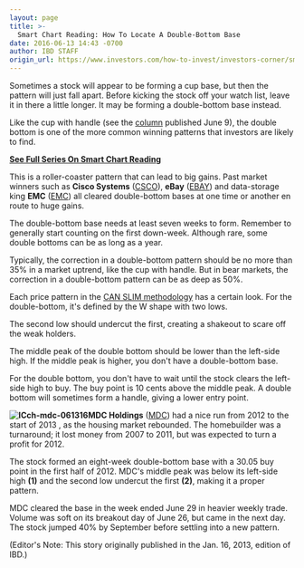 ```yaml
---
layout: page
title: >-
  Smart Chart Reading: How To Locate A Double-Bottom Base
date: 2016-06-13 14:43 -0700
author: IBD STAFF
origin_url: https://www.investors.com/how-to-invest/investors-corner/smart-stock-chart-reading-how-to-locate-a-double-bottom-base/
---
```


Sometimes a stock will appear to be forming a cup base, but then the pattern will just fall apart. Before kicking the stock off your watch list, leave it in there a little longer. It may be forming a double-bottom base instead.

Like the cup with handle (see the [column](https://www.investors.com/how-to-invest/investors-corner/smart-stock-investing-invest-time-in-learning-the-cup-with-handle/) published June 9), the double bottom is one of the more common winning patterns that investors are likely to find.

[**See Full Series On Smart Chart Reading**](https://www.investors.com/how-to-read-stock-chart-patterns/)

This is a roller-coaster pattern that can lead to big gains. Past market winners such as **Cisco Systems** ([CSCO](https://research.investors.com/quote.aspx?symbol=CSCO)), **eBay** ([EBAY](https://research.investors.com/quote.aspx?symbol=EBAY)) and data-storage king **EMC** ([EMC](https://research.investors.com/quote.aspx?symbol=EMC)) all cleared double-bottom bases at one time or another en route to huge gains.

The double-bottom base needs at least seven weeks to form. Remember to generally start counting on the first down-week. Although rare, some double bottoms can be as long as a year.

Typically, the correction in a double-bottom pattern should be no more than 35% in a market uptrend, like the cup with handle. But in bear markets, the correction in a double-bottom pattern can be as deep as 50%.

Each price pattern in the [CAN SLIM methodology](http://education.investors.com/courselandingpage.aspx?id=735749) has a certain look. For the double-bottom, it's defined by the W shape with two lows.

The second low should undercut the first, creating a shakeout to scare off the weak holders.

The middle peak of the double bottom should be lower than the left-side high. If the middle peak is higher, you don't have a double-bottom base.

For the double bottom, you don't have to wait until the stock clears the left-side high to buy. The buy point is 10 cents above the middle peak. A double bottom will sometimes form a handle, giving a lower entry point.

**![ICch-mdc-061316](https://www.investors.com/wp-content/uploads/2016/06/ICch-mdc-061316-1024x611.jpg)MDC Holdings** ([MDC](https://research.investors.com/quote.aspx?symbol=MDC)) had a nice run from 2012 to the start of 2013 , as the housing market rebounded. The homebuilder was a turnaround; it lost money from 2007 to 2011, but was expected to turn a profit for 2012.

The stock formed an eight-week double-bottom base with a 30.05 buy point in the first half of 2012. MDC's middle peak was below its left-side high **(1)** and the second low undercut the first **(2)**, making it a proper pattern.

MDC cleared the base in the week ended June 29 in heavier weekly trade. Volume was soft on its breakout day of June 26, but came in the next day. The stock jumped 40% by September before settling into a new pattern.

(Editor's Note: This story originally published in the Jan. 16, 2013, edition of IBD.)
